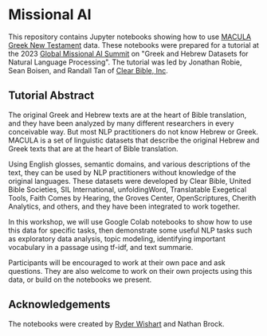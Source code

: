 # Missional AI

This repository contains Jupyter notebooks showing how to use [MACULA
Greek New Testament](https://github.com/Clear-Bible/macula-greek)
data. These notebooks were prepared for a tutorial at the 2023 [Global
Missional AI Summit](https://missional.ai/) on "Greek and Hebrew
Datasets for Natural Language Processing". The tutorial was led by
Jonathan Robie, Sean Boisen, and Randall Tan of [Clear Bible,
Inc](https://www.clear.bible/).

## Tutorial Abstract

The original Greek and Hebrew texts are at the heart of Bible
translation, and they have been analyzed by many different researchers
in every conceivable way. But most NLP practitioners do not know
Hebrew or Greek. MACULA is a set of linguistic datasets that describe
the original Hebrew and Greek texts that are at the heart of Bible
translation.

Using English glosses, semantic domains, and various descriptions of
the text, they can be used by NLP practitioners without knowledge of
the original languages. These datasets were developed by Clear Bible,
United Bible Societies, SIL International, unfoldingWord, Translatable
Exegetical Tools, Faith Comes by Hearing, the Groves Center,
OpenScriptures, Cherith Analytics, and others, and they have been
integrated to work together.

In this workshop, we will use Google Colab notebooks to show how to
use this data for specific tasks, then demonstrate some useful NLP
tasks such as exploratory data analysis, topic modeling, identifying
important vocabulary in a passage using tf-idf, and text summarie.

Participants will be encouraged to work at their own pace and ask
questions.  They are also welcome to work on their own projects using
this data, or build on the notebooks we present.

## Acknowledgements

The notebooks were created by [Ryder
Wishart](https://github.com/ryderwishart) and Nathan Brock.
